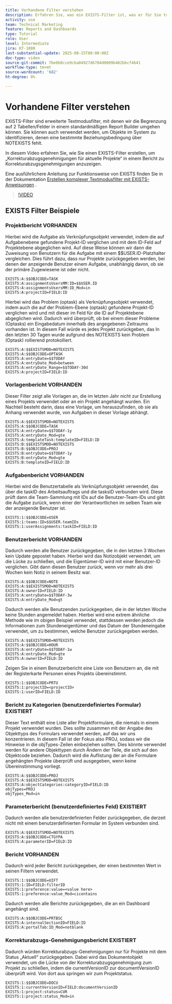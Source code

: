 ```yaml
---
title: Vorhandene Filter verstehen
description: Erfahren Sie, was ein EXISTS-Filter ist, was er für Sie tun kann und wie Sie einen Filter von Grund auf neu erstellen können. Außerdem sehen Sie viele nützliche Beispiele für EXISTS-Filter.
activity: use
team: Technical Marketing
feature: Reports and Dashboards
type: Tutorial
role: User
level: Intermediate
jira: KT-1880
last-substantial-update: 2025-08-25T00:00:00Z
doc-type: video
source-git-commit: 7be0b8cce9cba04927d6704d0009b482bbcf4b41
workflow-type: tm+mt
source-wordcount: '682'
ht-degree: 0%

---
```


# Vorhandene Filter verstehen

EXISTS-Filter sind erweiterte Textmodusfilter, mit denen wir die Begrenzung auf 2 Tabellen/Felder in einem standardmäßigen Report Builder umgehen können. Sie können auch verwendet werden, um Objekte im System zu identifizieren, denen eine bestimmte Beziehungsbedingung über NOTEXISTS fehlt.

In diesem Video erfahren Sie, wie Sie einen EXISTS-Filter erstellen, um „Korrekturabzugsgenehmigungen für aktuelle Projekte“ in einem Bericht zu Korrekturabzugsgenehmigungen anzuzeigen.

Eine ausführlichere Anleitung zur Funktionsweise von EXISTS finden Sie in der Dokumentation [Erstellen komplexer Textmodusfilter mit EXISTS-Anweisungen](https://experienceleague.adobe.com/de/docs/workfront/using/reporting/reports/text-mode/create-complex-text-mode-filters-using-exists-statements) .

>[!VIDEO](https://video.tv.adobe.com/v/3471181/?quality=12&learn=on&enablevpops)

## EXISTS Filter Beispiele

### Projektbericht VORHANDEN

Hierbei wird die Aufgabe als Verknüpfungsobjekt verwendet, indem die auf Aufgabenebene gefundene Projekt-ID verglichen und mit dem ID-Feld auf Projektebene abgeglichen wird. Auf diese Weise können wir dann die Zuweisung von Benutzern für die Aufgabe mit einem $$USER.ID-Platzhalter vergleichen. Dies führt dazu, dass nur Projekte zurückgegeben werden, bei denen der anzeigende Benutzer einem
Aufgabe, unabhängig davon, ob sie der primäre Zugewiesene ist oder nicht.

```
EXISTS:A:$$OBJCODE=TASK
EXISTS:A:assignmentsUsersMM:ID=$$USER.ID
EXISTS:A:assignmentsUsersMM:ID_Mod=in
EXISTS:A:projectID=FIELD:ID
```


Hierbei wird das Problem (optask) als Verknüpfungsobjekt verwendet, indem auch die auf der Problem-Ebene (optask) gefundene Projekt-ID verglichen wird und mit dieser im Feld für die ID auf Projektebene abgeglichen wird. Dadurch wird überprüft, ob bei einem dieser Probleme (Optasks) ein Eingabedatum innerhalb des angegebenen Zeitraums vorhanden ist. In diesem Fall würde es jedes Projekt zurückgeben, das
In den letzten 30 Tagen wurde aufgrund des NOTEXISTS kein Problem (Optask) rollierend protokolliert.

```
EXISTS:A:$$EXISTSMOD=NOTEXISTS
EXISTS:A:$$OBJCODE=OPTASK
EXISTS:A:entryDate=$$TODAY
EXISTS:A:entryDate_Mod=between
EXISTS:A:entryDate_Range=$$TODAY-30d
EXISTS:A:projectID=FIELD:ID
```

### Vorlagenbericht VORHANDEN

Dieser Filter zeigt alle Vorlagen an, die im letzten Jahr nicht zur Erstellung eines Projekts verwendet oder an ein Projekt angehängt wurden. Ein Nachteil besteht darin, dass eine Vorlage, um herauszufinden, ob sie als Anhang verwendet wurde, von Aufgaben in dieser Vorlage abhängt.

```
EXISTS:A:$$EXISTSMOD=NOTEXISTS
EXISTS:A:$$OBJCODE=TASK
EXISTS:A:entryDate=$$TODAY-1y
EXISTS:A:entryDate_Mod=gte
EXISTS:A:templateTask:templateID=FIELD:ID
EXISTS:B:$$EXISTSMOD=NOTEXISTS
EXISTS:B:$$OBJCODE=PROJ
EXISTS:B:entryDate=$$TODAY-1y
EXISTS:B:entryDate_Mod=gte
EXISTS:B:templateID=FIELD:ID
```

### Aufgabenbericht VORHANDEN

Hierbei wird die Benutzertabelle als Verknüpfungsobjekt verwendet, das über die taskID des Arbeitsauftrags und die tasksID verbunden wird. Diese prüft dann die Team-Sammlung mit IDs auf die Benutzer-Team-IDs und gibt die Aufgabe zurück, wenn einer der Verantwortlichen im selben Team wie der anzeigende Benutzer ist.

```
EXISTS:1:$$OBJCODE=USER
EXISTS:1:teams:ID=$$USER.teamIDs
EXISTS:1:userAssignments:taskID=FIELD:ID
```

### Benutzerbericht VORHANDEN

Dadurch werden alle Benutzer zurückgegeben, die in den letzten 3 Wochen kein Update gepostet haben. Hierbei wird das Notizobjekt verwendet, um die Lücke zu schließen, und die Eigentümer-ID wird mit einer Benutzer-ID verglichen. Gibt dann diesen Benutzer zurück, wenn vor mehr als drei Wochen kein Notiz in seinem Besitz war.

```
EXISTS:A:$$OBJCODE=NOTE
EXISTS:A:$$EXISTSMOD=NOTEXISTS
EXISTS:A:ownerID=FIELD:ID
EXISTS:A:entryDate=$$TODAY-3w
EXISTS:A:entryDate_Mod=gt
```

Dadurch werden alle Benutzenden zurückgegeben, die in der letzten Woche keine Stunden angemeldet haben. Hierbei wird eine extrem ähnliche Methode wie im obigen Beispiel verwendet, stattdessen werden jedoch die Informationen zum Stundeneigentümer und das Datum der Stundeneingabe verwendet, um zu bestimmen, welche Benutzer zurückgegeben werden.

```
EXISTS:A:$$EXISTSMOD=NOTEXISTS
EXISTS:A:$$OBJCODE=HOUR
EXISTS:A:entryDate=$$TODAY-1w
EXISTS:A:entryDate_Mod=gte
EXISTS:A:ownerID=FIELD:ID
```

Zeigen Sie in einem Benutzerbericht eine Liste von Benutzern an, die mit der Registerkarte Personen eines Projekts übereinstimmt.

```
EXISTS:1:$$OBJCODE=PRTU
EXISTS:1:projectID=<projectID>
EXISTS:1:userID=FIELD:ID
```

### Bericht zu Kategorien (benutzerdefiniertes Formular) EXISTIERT

Dieser Text enthält eine Liste aller Projektformulare, die niemals in einem Projekt verwendet wurden. Dies sollte zusammen mit der Angabe des Objekttyps des Formulars verwendet werden, auf das wir uns konzentrieren. In diesem Fall ist der Fokus also PROJ, sodass wir die Hinweise in die objTypes-Zeilen einbeziehen sollten. Dies könnte verwendet werden
für andere Objekttypen durch Ändern der Teile, die sich auf den Objektcode beziehen. Dadurch wird die Auflistung der an die Formulare angehängten Projekte überprüft und ausgegeben, wenn keine Übereinstimmung vorliegt.

```
EXISTS:A:$$OBJCODE=PROJ
EXISTS:A:$$EXISTSMOD=NOTEXISTS
EXISTS:A:objectCategories:categoryID=FIELD:ID
objTypes=PROJ
objTypes_Mod=in
```

### Parameterbericht (benutzerdefiniertes Feld) EXISTIERT

Dadurch werden alle benutzerdefinierten Felder zurückgegeben, die derzeit nicht mit einem benutzerdefinierten Formular im System verbunden sind.

```
EXISTS:A:$$EXISTSMOD=NOTEXISTS
EXISTS:A:$$OBJCODE=CTGYPA
EXISTS:A:parameterID=FIELD:ID
```

### Bericht VORHANDEN

Dadurch wird jeder Bericht zurückgegeben, der einen bestimmten Wert in seinen Filtern verwendet.

```
EXISTS:1:$$OBJCODE=UIFT
EXISTS:1:ID=FIELD:filterID
EXISTS:1:preference:value=<value here>
EXISTS:1:preference:value_Mod=cicontains
```

Dadurch werden alle Berichte zurückgegeben, die an ein Dashboard angehängt sind.

```
EXISTS:A:$$OBJCODE=PRTBSC
EXISTS:A:internalSectionID=FIELD:ID
EXISTS:A:portalTab:ID_Mod=notblank
```

### Korrekturabzugs-Genehmigungsbericht EXISTIERT

Dadurch würden Korrekturabzugs-Genehmigungen nur für Projekte mit dem Status „Aktuell“ zurückgegeben. Dabei wird das Dokumentobjekt verwendet, um die Lücke von der Korrekturabzugsgenehmigung zum Projekt zu schließen, indem die currentVersionID zur documentVersionID überprüft wird. Von dort aus springen wir zum Projektstatus.

```
EXISTS:1:$$OBJCODE=DOCU
EXISTS:1:currentVersionID=FIELD:documentVersionID
EXISTS:1:project:status=CUR
EXISTS:1:project:status_Mod=in
```
